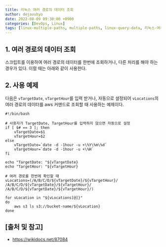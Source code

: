 ```yaml
---
title: 리눅스 여러 경로의 데이터 조회
author: dejavuhyo
date: 2022-08-09 09:30:00 +0900
categories: [DevOps, Linux]
tags: [linux-multiple-paths, multiple-paths, linux-query-data, 리눅스-여러-경로, 리눅스-데이터-조회, 데이터-조회]
---
```


## 1. 여러 경로의 데이터 조회
스크립트를 이용하여 여러 경로의 데이터를 한번에 조회하거나, 다른 처리를 해야 하는 경우가 있다. 이럴 때는 아래와 같이 사용한다.

## 2. 사용 예제
다음은 `vTargetDate`, `vTargetHour`를 입력 받거나, 자동으로 설정되어 `vLocations`의 여러 경로의 데이터를 aws 커맨드로 조회할 때 사용하는 예제이다.

```shell
#!/bin/bash

# 사용자가 TargetDate, TargetHour를 입력하지 않으면 자동으로 설정 
if [ $# == 3 ]; then
    vTargetDate=$1
    vTargetHour=$2
else 
    vTargetDate=`date -d -1hour -u +\%Y\%m\%d` 
    vTargetHour=`date -d -1hour -u +\%H`
fi

echo "TargetDate: "${vTargetDate}
echo "TargetHour: "${vTargetHour}

# 여러 경로를 한번에 확인할 때 
vLocations=(/A/B/C/D/${vTargetDate}/${vTargetHour}/
/A/B/C/D/${vTargetDate}/${vTargetHour}/
/A/B/C/D/${vTargetDate}/${vTargetHour}/)

for vLocation in "${vLocations[@]}"
do
    aws s3 ls s3://bucket-name/${vLocation}
done
```

## [출처 및 참고]
* <https://wikidocs.net/87084>
